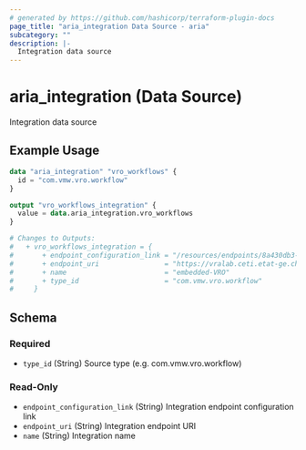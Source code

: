 ```yaml
---
# generated by https://github.com/hashicorp/terraform-plugin-docs
page_title: "aria_integration Data Source - aria"
subcategory: ""
description: |-
  Integration data source
---
```


# aria_integration (Data Source)

Integration data source

## Example Usage

```terraform
data "aria_integration" "vro_workflows" {
  id = "com.vmw.vro.workflow"
}

output "vro_workflows_integration" {
  value = data.aria_integration.vro_workflows
}

# Changes to Outputs:
#   + vro_workflows_integration = {
#       + endpoint_configuration_link = "/resources/endpoints/8a430db3-924c-4d58-a29a-da811f9c992e"
#       + endpoint_uri                = "https://vralab.ceti.etat-ge.ch:443"
#       + name                        = "embedded-VRO"
#       + type_id                     = "com.vmw.vro.workflow"
#     }
```

<!-- schema generated by tfplugindocs -->
## Schema

### Required

- `type_id` (String) Source type (e.g. com.vmw.vro.workflow)

### Read-Only

- `endpoint_configuration_link` (String) Integration endpoint configuration link
- `endpoint_uri` (String) Integration endpoint URI
- `name` (String) Integration name

